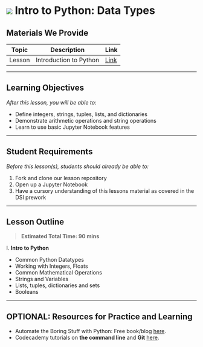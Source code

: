 # ![](https://ga-dash.s3.amazonaws.com/production/assets/logo-9f88ae6c9c3871690e33280fcf557f33.png) Intro to Python: Data Types


## Materials We Provide


| Topic | Description | Link |
| --- | --- | --- |
| Lesson | Introduction to Python | [Link](./starter-code.ipynb)|

---

## Learning Objectives
*After this lesson, you will be able to:*

- Define integers, strings, tuples, lists, and dictionaries
- Demonstrate arithmetic operations and string operations
- Learn to use basic Jupyter Notebook features
---

## Student Requirements

*Before this lesson(s), students should already be able to:*

1. Fork and clone our lesson repository
1. Open up a Jupyter Notebook
1. Have a cursory understanding of this lessons material as covered in the DSI prework

---

## Lesson Outline

> **Estimated Total Time: 90 mins**

I. **Intro to Python** 
- Common Python Datatypes
- Working with Integers, Floats
- Common Mathematical Operations
- Strings and Variables
- Lists, tuples, dictionaries and sets
- Booleans

---

## OPTIONAL: Resources for Practice and Learning
* Automate the Boring Stuff with Python: Free book/blog [here](https://automatetheboringstuff.com).
* Codecademy tutorials on **the command line** and **Git** [here](https://www.codecademy.com/catalog/language/bash).
